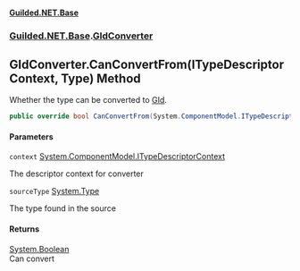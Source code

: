 
#### [Guilded.NET.Base](Guilded_NET_Base 'Guilded.NET.Base')
### [Guilded.NET.Base](Guilded_NET_Base#Guilded_NET_Base 'Guilded.NET.Base').[GIdConverter](GIdConverter 'Guilded.NET.Base.GIdConverter')
## GIdConverter.CanConvertFrom(ITypeDescriptorContext, Type) Method

Whether the type can be converted to [GId](GId 'Guilded.NET.Base.GId').
```csharp
public override bool CanConvertFrom(System.ComponentModel.ITypeDescriptorContext context, System.Type sourceType);
```

#### Parameters

<a name='Guilded_NET_Base_GIdConverter_CanConvertFrom(System_ComponentModel_ITypeDescriptorContext_System_Type)_context'></a>
`context` [System.ComponentModel.ITypeDescriptorContext](https://docs.microsoft.com/en-us/dotnet/api/System.ComponentModel.ITypeDescriptorContext 'System.ComponentModel.ITypeDescriptorContext')

The descriptor context for converter

<a name='Guilded_NET_Base_GIdConverter_CanConvertFrom(System_ComponentModel_ITypeDescriptorContext_System_Type)_sourceType'></a>
`sourceType` [System.Type](https://docs.microsoft.com/en-us/dotnet/api/System.Type 'System.Type')

The type found in the source


#### Returns
[System.Boolean](https://docs.microsoft.com/en-us/dotnet/api/System.Boolean 'System.Boolean')  
Can convert